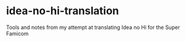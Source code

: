 # idea-no-hi-translation
Tools and notes from my attempt at translating Idea no Hi for the Super Famicom
